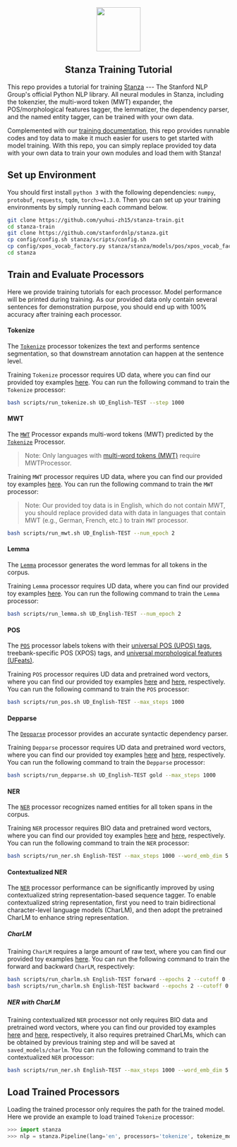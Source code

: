 <div align="center"><img src="https://github.com/stanfordnlp/stanza/raw/dev/images/stanza-logo.png" height="100px"/></div>

<h2 align="center">Stanza Training Tutorial</h2>

This repo provides a tutorial for training [Stanza](https://github.com/stanfordnlp/stanza) --- The Stanford NLP Group's official Python NLP library. All neural modules in Stanza, including the tokenzier, the multi-word token (MWT) expander, the POS/morphological features tagger, the lemmatizer, the dependency parser, and the named entity tagger, can be trained with your own data. 

Complemented with our [training documentation](https://stanfordnlp.github.io/stanza/training.html), this repo provides runnable codes and toy data to make it much easier for users to get started with model training. With this repo, you can simply replace provided toy data with your own data to train your own modules and load them with Stanza! 

## Set up Environment

You should first install `python 3` with the following dependencies: `numpy`, `protobuf`, `requests`, `tqdm`, `torch>=1.3.0`. Then you can set up your training environments by simply running each command below. 

```sh
git clone https://github.com/yuhui-zh15/stanza-train.git
cd stanza-train
git clone https://github.com/stanfordnlp/stanza.git
cp config/config.sh stanza/scripts/config.sh
cp config/xpos_vocab_factory.py stanza/stanza/models/pos/xpos_vocab_factory.py
cd stanza
```

## Train and Evaluate Processors

Here we provide training tutorials for each processor. Model performance will be printed during training. As our provided data only contain several sentences for demonstration purpose, you should end up with 100% accuracy after training each processor.

#### Tokenize

The [`Tokenize`](https://stanfordnlp.github.io/stanza/tokenize.html) processor tokenizes the text and performs sentence segmentation, so that downstream annotation can happen at the sentence level. 

Training `Tokenize` processor requires UD data, where you can find our provided toy examples [here](data/udbase/UD_English-TEST). You can run the following command to train the `Tokenize` processor:

```sh
bash scripts/run_tokenize.sh UD_English-TEST --step 1000
```

#### MWT

The [`MWT`](https://stanfordnlp.github.io/stanza/mwt.html) Processor expands multi-word tokens (MWT) predicted by the [`Tokenize`](https://stanfordnlp.github.io/stanza/tokenize.html) Processor.

> Note: Only languages with [multi-word tokens (MWT)](https://universaldependencies.org/u/overview/tokenization.html) require MWTProcessor.

Training `MWT` processor requires UD data, where you can find our provided toy examples [here](data/udbase/UD_English-TEST). You can run the following command to train the `MWT` processor:

> Note: Our provided toy data is in English, which do not contain MWT, you should replace provided data with data in languages that contain MWT (e.g., German, French, etc.) to train `MWT` processor.

```sh
bash scripts/run_mwt.sh UD_English-TEST --num_epoch 2
```

#### Lemma

The [`Lemma`](https://stanfordnlp.github.io/stanza/lemma.html) processor generates the word lemmas for all tokens in the corpus.

Training `Lemma` processor requires UD data, where you can find our provided toy examples [here](data/udbase/UD_English-TEST). You can run the following command to train the `Lemma` processor:

```sh
bash scripts/run_lemma.sh UD_English-TEST --num_epoch 2
```

#### POS


The [`POS`](https://stanfordnlp.github.io/stanza/lemma.html) processor labels tokens with their [universal POS (UPOS) tags](https://universaldependencies.org/u/pos/), treebank-specific POS (XPOS) tags, and [universal morphological features (UFeats)](https://universaldependencies.org/u/feat/index.html).

Training `POS` processor requires UD data and pretrained word vectors, where you can find our provided toy examples [here](data/udbase/UD_English-TEST) and [here](data/wordvec/word2vec/English), respectively. You can run the following command to train the `POS` processor:

```sh
bash scripts/run_pos.sh UD_English-TEST --max_steps 1000
```

#### Depparse

The [`Depparse`](https://stanfordnlp.github.io/stanza/depparse.html) processor provides an accurate syntactic dependency parser.

Training `Depparse` processor requires UD data and pretrained word vectors, where you can find our provided toy examples [here](data/udbase/UD_English-TEST) and [here](data/wordvec/word2vec/English), respectively. You can run the following command to train the `Depparse` processor:

```sh
bash scripts/run_depparse.sh UD_English-TEST gold --max_steps 1000
```

#### NER

The [`NER`](https://stanfordnlp.github.io/stanza/ner.html) processor recognizes named entities for all token spans in the corpus.

Training `NER` processor requires BIO data and pretrained word vectors, where you can find our provided toy examples [here](data/nerbase/English-TEST) and [here](data/wordvec/word2vec/English), respectively. You can run the following command to train the `NER` processor:

```sh
bash scripts/run_ner.sh English-TEST --max_steps 1000 --word_emb_dim 5
```

#### Contextualized NER 


The [`NER`](https://stanfordnlp.github.io/stanza/ner.html) processor performance can be significantly improved by using contextualized string representation-based sequence tagger. To enable contextualized string representation, first you need to train bidirectional character-level language models (CharLM), and then adopt the pretrained CharLM to enhance string representation.


##### CharLM


Training `CharLM` requires a large amount of raw text, where you can find our provided toy examples [here](data/processed/charlm/English/test). You can run the following command to train the forward and backward `CharLM`, respectively:

```sh
bash scripts/run_charlm.sh English-TEST forward --epochs 2 --cutoff 0 --batch_size 2
bash scripts/run_charlm.sh English-TEST backward --epochs 2 --cutoff 0 --batch_size 2
```

##### NER with CharLM

Training contextualized `NER` processor not only requires BIO data and pretrained word vectors, where you can find our provided toy examples [here](data/nerbase/English-TEST) and [here](data/wordvec/word2vec/English), respectively, it also requires pretrained CharLMs, which can be obtained by previous training step and will be saved at `saved_models/charlm`. You can run the following command to train the contextualized `NER` processor:

```sh
bash scripts/run_ner.sh English-TEST --max_steps 1000 --word_emb_dim 5 --charlm --charlm_shorthand en_test --char_hidden_dim 1024
```

## Load Trained Processors

Loading the trained processor only requires the path for the trained model. Here we provide an example to load trained `Tokenize` processor:

```python
>>> import stanza
>>> nlp = stanza.Pipeline(lang='en', processors='tokenize', tokenize_model_path='saved_models/tokenize/en_test_tokenizer.pt')
```



